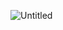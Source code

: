 ![Untitled](https://user-images.githubusercontent.com/93502005/214585573-96428ea7-91d5-4919-82df-221f06c53184.png)
